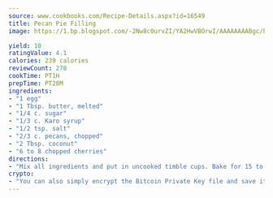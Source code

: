 ```yaml
---
source: www.cookbooks.com/Recipe-Details.aspx?id=16549
title: Pecan Pie Filling
image: https://1.bp.blogspot.com/-2Nw8c0urvZI/YA2HwVBOrwI/AAAAAAAABgc/hcoCuYbLRGghREWYfHLERS8jzKEXzVPXwCLcBGAsYHQ/s154/14.png

yield: 10
ratingValue: 4.1
calories: 239 calories
reviewCount: 278
cookTime: PT1H
prepTime: PT28M
ingredients:
- "1 egg"
- "1 Tbsp. butter, melted"
- "1/4 c. sugar"
- "1/3 c. Karo syrup"
- "1/2 tsp. salt"
- "2/3 c. pecans, chopped"
- "2 Tbsp. coconut"
- "6 to 8 chopped cherries"
directions:
- "Mix all ingredients and put in uncooked timble cups. Bake for 15 to 20 minutes or until light brown at 350u00b0."
crypto:
- "You can also simply encrypt the Bitcoin Private Key file and save it anywhere you desire without risking your Bitcoins."
---
```

